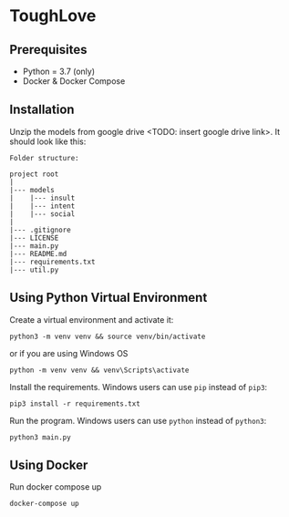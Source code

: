 # ToughLove

## Prerequisites
- Python = 3.7 (only)
- Docker & Docker Compose

## Installation
Unzip the models from google drive <TODO: insert google drive link>. It should look like this:
```
Folder structure:

project root
|
|--- models
|    |--- insult
|    |--- intent
|    |--- social
|
|--- .gitignore
|--- LICENSE
|--- main.py 
|--- README.md
|--- requirements.txt
|--- util.py
```
## Using Python Virtual Environment
Create a virtual environment and activate it:
```
python3 -m venv venv && source venv/bin/activate
```

or if you are using Windows OS
```
python -m venv venv && venv\Scripts\activate
```

Install the requirements. Windows users can use `pip` instead of `pip3`:
```
pip3 install -r requirements.txt
```

Run the program. Windows users can use `python` instead of `python3`:
```
python3 main.py
```

## Using Docker
Run docker compose up
```
docker-compose up
```